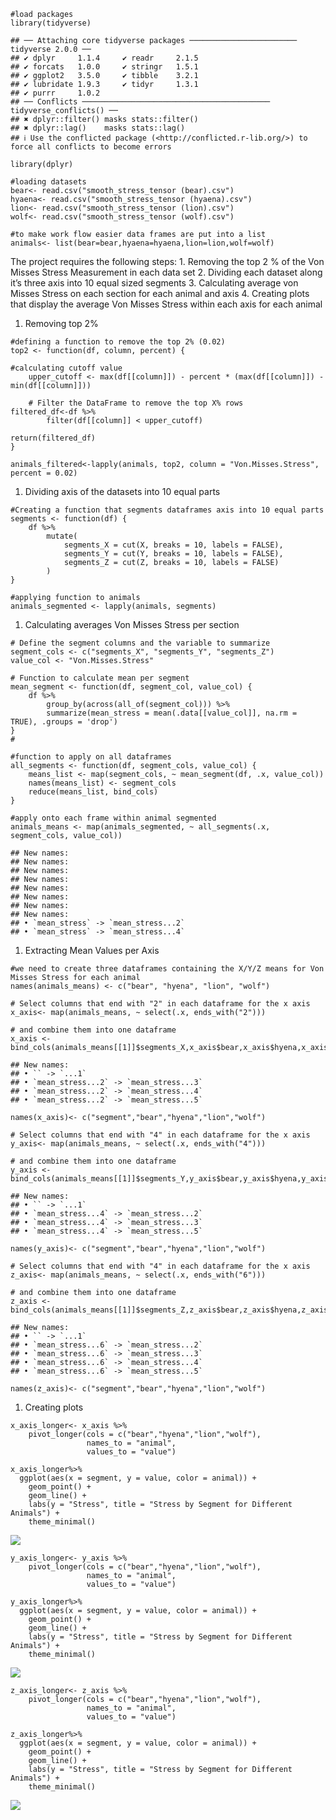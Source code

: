     #load packages
    library(tidyverse)

    ## ── Attaching core tidyverse packages ──────────────────────── tidyverse 2.0.0 ──
    ## ✔ dplyr     1.1.4     ✔ readr     2.1.5
    ## ✔ forcats   1.0.0     ✔ stringr   1.5.1
    ## ✔ ggplot2   3.5.0     ✔ tibble    3.2.1
    ## ✔ lubridate 1.9.3     ✔ tidyr     1.3.1
    ## ✔ purrr     1.0.2     
    ## ── Conflicts ────────────────────────────────────────── tidyverse_conflicts() ──
    ## ✖ dplyr::filter() masks stats::filter()
    ## ✖ dplyr::lag()    masks stats::lag()
    ## ℹ Use the conflicted package (<http://conflicted.r-lib.org/>) to force all conflicts to become errors

    library(dplyr)

    #loading datasets
    bear<- read.csv("smooth_stress_tensor (bear).csv")
    hyaena<- read.csv("smooth_stress_tensor (hyaena).csv")
    lion<- read.csv("smooth_stress_tensor (lion).csv")
    wolf<- read.csv("smooth_stress_tensor (wolf).csv")

    #to make work flow easier data frames are put into a list
    animals<- list(bear=bear,hyaena=hyaena,lion=lion,wolf=wolf)

The project requires the following steps: 1. Removing the top 2 % of the
Von Misses Stress Measurement in each data set 2. Dividing each dataset
along it’s three axis into 10 equal sized segments 3. Calculating
average von Misses Stress on each section for each animal and axis 4.
Creating plots that display the average Von Misses Stress within each
axis for each animal

1.  Removing top 2%

<!-- -->

    #defining a function to remove the top 2% (0.02)
    top2 <- function(df, column, percent) {
      
    #calculating cutoff value 
        upper_cutoff <- max(df[[column]]) - percent * (max(df[[column]]) -min(df[[column]]))
        
        # Filter the DataFrame to remove the top X% rows
    filtered_df<-df %>%
            filter(df[[column]] < upper_cutoff)

    return(filtered_df)
    }

    animals_filtered<-lapply(animals, top2, column = "Von.Misses.Stress", percent = 0.02)

1.  Dividing axis of the datasets into 10 equal parts

<!-- -->

    #Creating a function that segments dataframes axis into 10 equal parts
    segments <- function(df) {
        df %>%
            mutate(
                segments_X = cut(X, breaks = 10, labels = FALSE),
                segments_Y = cut(Y, breaks = 10, labels = FALSE),
                segments_Z = cut(Z, breaks = 10, labels = FALSE)
            )
    }

    #applying function to animals 
    animals_segmented <- lapply(animals, segments)

1.  Calculating averages Von Misses Stress per section

<!-- -->

    # Define the segment columns and the variable to summarize
    segment_cols <- c("segments_X", "segments_Y", "segments_Z")
    value_col <- "Von.Misses.Stress"

    # Function to calculate mean per segment
    mean_segment <- function(df, segment_col, value_col) {
        df %>%
            group_by(across(all_of(segment_col))) %>%
            summarize(mean_stress = mean(.data[[value_col]], na.rm = TRUE), .groups = 'drop')
    }
    # 

    #function to apply on all dataframes
    all_segments <- function(df, segment_cols, value_col) {
        means_list <- map(segment_cols, ~ mean_segment(df, .x, value_col))
        names(means_list) <- segment_cols
        reduce(means_list, bind_cols)
    }

    #apply onto each frame within animal segmented
    animals_means <- map(animals_segmented, ~ all_segments(.x, segment_cols, value_col))

    ## New names:
    ## New names:
    ## New names:
    ## New names:
    ## New names:
    ## New names:
    ## New names:
    ## New names:
    ## • `mean_stress` -> `mean_stress...2`
    ## • `mean_stress` -> `mean_stress...4`

1.  Extracting Mean Values per Axis

<!-- -->

    #we need to create three dataframes containing the X/Y/Z means for Von Misses Stress for each animal
    names(animals_means) <- c("bear", "hyena", "lion", "wolf")

    # Select columns that end with "2" in each dataframe for the x axis
    x_axis<- map(animals_means, ~ select(.x, ends_with("2")))

    # and combine them into one dataframe
    x_axis <- bind_cols(animals_means[[1]]$segments_X,x_axis$bear,x_axis$hyena,x_axis$lion,x_axis$wolf)

    ## New names:
    ## • `` -> `...1`
    ## • `mean_stress...2` -> `mean_stress...3`
    ## • `mean_stress...2` -> `mean_stress...4`
    ## • `mean_stress...2` -> `mean_stress...5`

    names(x_axis)<- c("segment","bear","hyena","lion","wolf")

    # Select columns that end with "4" in each dataframe for the x axis
    y_axis<- map(animals_means, ~ select(.x, ends_with("4")))

    # and combine them into one dataframe
    y_axis <- bind_cols(animals_means[[1]]$segments_Y,y_axis$bear,y_axis$hyena,y_axis$lion,y_axis$wolf)

    ## New names:
    ## • `` -> `...1`
    ## • `mean_stress...4` -> `mean_stress...2`
    ## • `mean_stress...4` -> `mean_stress...3`
    ## • `mean_stress...4` -> `mean_stress...5`

    names(y_axis)<- c("segment","bear","hyena","lion","wolf")

    # Select columns that end with "4" in each dataframe for the x axis
    z_axis<- map(animals_means, ~ select(.x, ends_with("6")))

    # and combine them into one dataframe
    z_axis <- bind_cols(animals_means[[1]]$segments_Z,z_axis$bear,z_axis$hyena,z_axis$lion,z_axis$wolf)

    ## New names:
    ## • `` -> `...1`
    ## • `mean_stress...6` -> `mean_stress...2`
    ## • `mean_stress...6` -> `mean_stress...3`
    ## • `mean_stress...6` -> `mean_stress...4`
    ## • `mean_stress...6` -> `mean_stress...5`

    names(z_axis)<- c("segment","bear","hyena","lion","wolf")

1.  Creating plots

<!-- -->

    x_axis_longer<- x_axis %>%
        pivot_longer(cols = c("bear","hyena","lion","wolf"),
                     names_to = "animal",
                     values_to = "value")

    x_axis_longer%>%
      ggplot(aes(x = segment, y = value, color = animal)) +
        geom_point() +
        geom_line() +
        labs(y = "Stress", title = "Stress by Segment for Different Animals") +
        theme_minimal()

![](janthiele7_files/figure-markdown_strict/unnamed-chunk-12-1.png)

    y_axis_longer<- y_axis %>%
        pivot_longer(cols = c("bear","hyena","lion","wolf"),
                     names_to = "animal",
                     values_to = "value")

    y_axis_longer%>%
      ggplot(aes(x = segment, y = value, color = animal)) +
        geom_point() +
        geom_line() +
        labs(y = "Stress", title = "Stress by Segment for Different Animals") +
        theme_minimal()

![](janthiele7_files/figure-markdown_strict/unnamed-chunk-13-1.png)

    z_axis_longer<- z_axis %>%
        pivot_longer(cols = c("bear","hyena","lion","wolf"),
                     names_to = "animal",
                     values_to = "value")

    z_axis_longer%>%
      ggplot(aes(x = segment, y = value, color = animal)) +
        geom_point() +
        geom_line() +
        labs(y = "Stress", title = "Stress by Segment for Different Animals") +
        theme_minimal()

![](janthiele7_files/figure-markdown_strict/unnamed-chunk-14-1.png)
